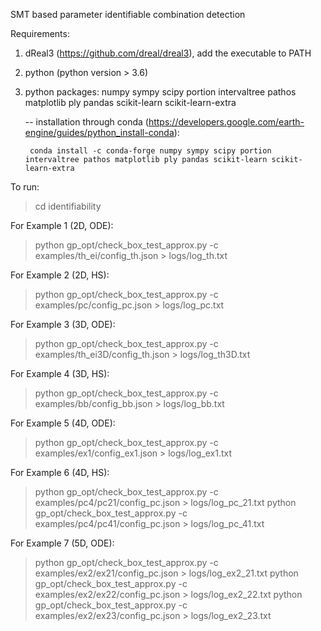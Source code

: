 
SMT based parameter identifiable combination detection

Requirements:
1. dReal3 (https://github.com/dreal/dreal3), add the executable to PATH
2. python (python version > 3.6)
3. python packages: numpy sympy scipy portion intervaltree pathos matplotlib ply pandas scikit-learn scikit-learn-extra

    -- installation through conda (https://developers.google.com/earth-engine/guides/python_install-conda):	
    
		conda install -c conda-forge numpy sympy scipy portion intervaltree pathos matplotlib ply pandas scikit-learn scikit-learn-extra

To run:

> cd identifiability

For Example 1 (2D, ODE):

> python gp_opt/check_box_test_approx.py -c examples/th_ei/config_th.json > logs/log_th.txt

For Example 2 (2D, HS):

> python gp_opt/check_box_test_approx.py -c examples/pc/config_pc.json > logs/log_pc.txt

For Example 3 (3D, ODE):

> python gp_opt/check_box_test_approx.py -c examples/th_ei3D/config_th.json > logs/log_th3D.txt

For Example 4 (3D, HS):

> python gp_opt/check_box_test_approx.py -c examples/bb/config_bb.json > logs/log_bb.txt

For Example 5 (4D, ODE):

> python gp_opt/check_box_test_approx.py -c examples/ex1/config_ex1.json > logs/log_ex1.txt

For Example 6 (4D, HS):

> python gp_opt/check_box_test_approx.py -c examples/pc4/pc21/config_pc.json > logs/log_pc_21.txt
> python gp_opt/check_box_test_approx.py -c examples/pc4/pc41/config_pc.json > logs/log_pc_41.txt

For Example 7 (5D, ODE):

> python gp_opt/check_box_test_approx.py -c examples/ex2/ex21/config_pc.json > logs/log_ex2_21.txt
> python gp_opt/check_box_test_approx.py -c examples/ex2/ex22/config_pc.json > logs/log_ex2_22.txt
> python gp_opt/check_box_test_approx.py -c examples/ex2/ex23/config_pc.json > logs/log_ex2_23.txt



